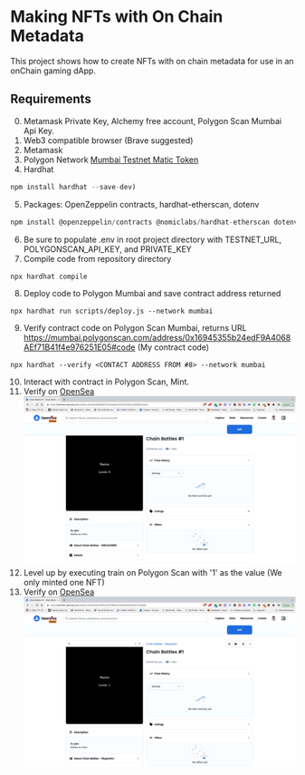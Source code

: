 # Making NFTs with On Chain Metadata
This project shows how to create NFTs with on chain metadata for use in an onChain gaming dApp.

## Requirements
0. Metamask Private Key, Alchemy free account, Polygon Scan Mumbai Api Key.
1. Web3 compatible browser (Brave suggested)
2. Metamask
3. Polygon Network [Mumbai Testnet Matic Token](https://mumbaifaucet.com/)
4. Hardhat
```javascript
npm install hardhat --save-dev)
```
5. Packages: OpenZeppelin contracts, hardhat-etherscan, dotenv
```javascript
npm install @openzeppelin/contracts @nomiclabs/hardhat-etherscan dotenv
```
6. Be sure to populate .env in root project directory with TESTNET_URL, POLYGONSCAN_API_KEY, and PRIVATE_KEY
7. Compile code from repository directory
```javascipt
npx hardhat compile
```
8. Deploy code to Polygon Mumbai and save contract address returned
```javascipt
npx hardhat run scripts/deploy.js --network mumbai
```
9. Verify contract code on Polygon Scan Mumbai, returns URL https://mumbai.polygonscan.com/address/0x16945355b24edF9A4068AEf71B41f4e976251E05#code (My contract code)
```javascipt
npx hardhat --verify <CONTACT ADDRESS FROM #8> --network mumbai
```
10. Interact with contract in Polygon Scan, Mint.
11. Verify on [OpenSea](https://testnets.opensea.io/account)
![NFT First Mint Screenshot](NFT-1stMint.png)
12. Level up by executing train on Polygon Scan with '1' as the value (We only minted one NFT)
13. Verify on [OpenSea](https://testnets.opensea.io/account)
![NFT Train](NFT-Train-1.png)

